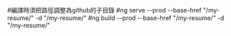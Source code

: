 #編譯時須把路徑調整為github的子目錄
#ng serve --prod --base-href "/my-resume/" -d "/my-resume/"
#ng build --prod --base-href "/my-resume/" -d "/my-resume/"
